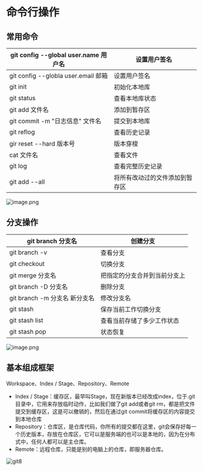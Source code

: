 # 命令行操作

## 常用命令

| git config --global user.name 用户名 | 设置用户签名                   |
| ------------------------------------ | ------------------------------ |
| git config --globla user.email 邮箱  | 设置用户签名                   |
| git init                             | 初始化本地库                   |
| git status                           | 查看本地库状态                 |
| git add 文件名                       | 添加到暂存区                   |
| git commit -m "日志信息" 文件名      | 提交到本地库                   |
| git reflog                           | 查看历史记录                   |
| gir reset --hard 版本号              | 版本穿梭                       |
| cat 文件名                           | 查看文件                       |
| git log                              | 查看完整历史记录               |
| git add --all                        | 将所有改动过的文件添加到暂存区 |

![image.png](https://chocoh.oss-cn-guangzhou.aliyuncs.com/assets/Tool/git1)

## 分支操作

| git branch 分支名             | 创建分支                     |
| ----------------------------- | ---------------------------- |
| git branch -v                 | 查看分支                     |
| git checkout                  | 切换分支                     |
| git merge 分支名              | 把指定的分支合并到当前分支上 |
| git branch -D 分支名          | 删除分支                     |
| git branch -m 分支名 新分支名 | 修改分支名                   |
| git stash                     | 保存当前工作切换分支         |
| git stash list                | 查看当前存储了多少工作状态   |
| git stash pop                 | 状态恢复                     |

![image.png](https://chocoh.oss-cn-guangzhou.aliyuncs.com/assets/Tool/git2)

## 基本组成框架

Workspace、Index / Stage、Repository、Remote

- Index / Stage：缓存区，最早叫Stage，现在新版本已经改成index，位于.git目录中，它用来存放临时动作，比如我们做了git add或者git rm，都是把文件提交到缓存区，这是可以撤销的，然后在通过git commit将缓存区的内容提交到本地仓库
- Repository：仓库区，是仓库代码，你所有的提交都在这里，git会保存好每一个历史版本，存放在仓库区，它可以是服务端的也可以是本地的，因为在分布式中，任何人都可以是主仓库。
- Remote：远程仓库，只能是别的电脑上的仓库，即服务器仓库。

![git8](https://chocoh.oss-cn-guangzhou.aliyuncs.com/assets/Tool/git8.png)

